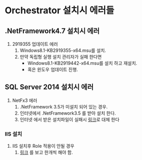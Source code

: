 # Orchestrator 설치시 에러들

## .NetFramework4.7 설치시 에러

1. 2919355 업데이트 에러    
    1. Windows8.1-KB2919355-x64.msu를 설치.
    2. 만약 독립형 실행 설치 관리자가 실패 한다면
        * Windows8.1-KB2919442-x64.msu를 설치 하고 재설치.
        * 혹은 윈도우 업데이트 진행.
        
## SQL Server 2014 설치시 에러

1. NetFx3 에러
    1. .NetFramework 3.5가 미설치 되어 있는 경우.
    2. 인터넷에서 .NetFramework3.5 를 받아 설치 한다.
    3. 인터넷 에서 받은 설치파일이 실패시 [링크](https://burning-dba.tistory.com/65)로 대체 한다

### IIS 설치

1. IIS 설치후 Role 적용이 안될 경우
    1. [링크](https://orchestrator.uipath.com/docs/server-roles-and-features) 를 보고 한개씩 해야 함.